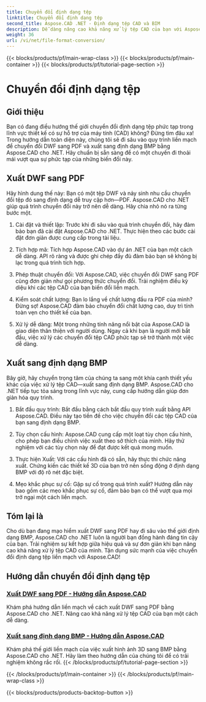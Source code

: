 ```yaml
---
title: Chuyển đổi định dạng tệp
linktitle: Chuyển đổi định dạng tệp
second_title: Aspose.CAD .NET - Định dạng tệp CAD và BIM
description: Dễ dàng nâng cao khả năng xử lý tệp CAD của bạn với Aspose.CAD cho .NET. Khám phá các hướng dẫn về xuất DWF sang PDF và xuất hình ảnh 3D sang định dạng BMP.
weight: 36
url: /vi/net/file-format-conversion/
---
```


{{< blocks/products/pf/main-wrap-class >}}
{{< blocks/products/pf/main-container >}}
{{< blocks/products/pf/tutorial-page-section >}}

# Chuyển đổi định dạng tệp


## Giới thiệu

Bạn có đang điều hướng thế giới chuyển đổi định dạng tệp phức tạp trong lĩnh vực thiết kế có sự hỗ trợ của máy tính (CAD) không? Đừng tìm đâu xa! Trong hướng dẫn toàn diện này, chúng tôi sẽ đi sâu vào quy trình liền mạch để chuyển đổi DWF sang PDF và xuất sang định dạng BMP bằng Aspose.CAD cho .NET. Hãy chuẩn bị sẵn sàng để có một chuyến đi thoải mái vượt qua sự phức tạp của những biến đổi này.

## Xuất DWF sang PDF

Hãy hình dung thế này: Bạn có một tệp DWF và nảy sinh nhu cầu chuyển đổi tệp đó sang định dạng dễ truy cập hơn—PDF. Aspose.CAD cho .NET giúp quá trình chuyển đổi này trở nên dễ dàng. Hãy chia nhỏ nó ra từng bước một.

1. Cài đặt và thiết lập: Trước khi đi sâu vào quá trình chuyển đổi, hãy đảm bảo bạn đã cài đặt Aspose.CAD cho .NET. Thực hiện theo các bước cài đặt đơn giản được cung cấp trong tài liệu.

2. Tích hợp mã: Tích hợp Aspose.CAD vào dự án .NET của bạn một cách dễ dàng. API rõ ràng và được ghi chép đầy đủ đảm bảo bạn sẽ không bị lạc trong quá trình tích hợp.

3. Phép thuật chuyển đổi: Với Aspose.CAD, việc chuyển đổi DWF sang PDF cũng đơn giản như gọi phương thức chuyển đổi. Trải nghiệm điều kỳ diệu khi các tệp CAD của bạn biến đổi liền mạch.

4. Kiểm soát chất lượng: Bạn lo lắng về chất lượng đầu ra PDF của mình? Đừng sợ! Aspose.CAD đảm bảo chuyển đổi chất lượng cao, duy trì tính toàn vẹn cho thiết kế của bạn.

5. Xử lý dễ dàng: Một trong những tính năng nổi bật của Aspose.CAD là giao diện thân thiện với người dùng. Ngay cả khi bạn là người mới bắt đầu, việc xử lý các chuyển đổi tệp CAD phức tạp sẽ trở thành một việc dễ dàng.

## Xuất sang định dạng BMP

Bây giờ, hãy chuyển trọng tâm của chúng ta sang một khía cạnh thiết yếu khác của việc xử lý tệp CAD—xuất sang định dạng BMP. Aspose.CAD cho .NET tiếp tục tỏa sáng trong lĩnh vực này, cung cấp hướng dẫn giúp đơn giản hóa quy trình.

1. Bắt đầu quy trình: Bắt đầu bằng cách bắt đầu quy trình xuất bằng API Aspose.CAD. Điều này tạo tiền đề cho việc chuyển đổi các tệp CAD của bạn sang định dạng BMP.

2. Tùy chọn cấu hình: Aspose.CAD cung cấp một loạt tùy chọn cấu hình, cho phép bạn điều chỉnh việc xuất theo sở thích của mình. Hãy thử nghiệm với các tùy chọn này để đạt được kết quả mong muốn.

3. Thực hiện Xuất: Với các cấu hình đã có sẵn, hãy thực thi chức năng xuất. Chứng kiến các thiết kế 3D của bạn trở nên sống động ở định dạng BMP với độ rõ nét đặc biệt.

4. Mẹo khắc phục sự cố: Gặp sự cố trong quá trình xuất? Hướng dẫn này bao gồm các mẹo khắc phục sự cố, đảm bảo bạn có thể vượt qua mọi trở ngại một cách liền mạch.

## Tóm lại là

Cho dù bạn đang mạo hiểm xuất DWF sang PDF hay đi sâu vào thế giới định dạng BMP, Aspose.CAD cho .NET luôn là người bạn đồng hành đáng tin cậy của bạn. Trải nghiệm sự kết hợp giữa hiệu quả và sự đơn giản khi bạn nâng cao khả năng xử lý tệp CAD của mình. Tận dụng sức mạnh của việc chuyển đổi định dạng tệp liền mạch với Aspose.CAD!
## Hướng dẫn chuyển đổi định dạng tệp
### [Xuất DWF sang PDF - Hướng dẫn Aspose.CAD](./exporting-dwf-to-pdf/)
Khám phá hướng dẫn liền mạch về cách xuất DWF sang PDF bằng Aspose.CAD cho .NET. Nâng cao khả năng xử lý tệp CAD của bạn một cách dễ dàng.
### [Xuất sang định dạng BMP - Hướng dẫn Aspose.CAD](./exporting-to-bmp-format/)
Khám phá thế giới liền mạch của việc xuất hình ảnh 3D sang BMP bằng Aspose.CAD cho .NET. Hãy làm theo hướng dẫn của chúng tôi để có trải nghiệm không rắc rối.
{{< /blocks/products/pf/tutorial-page-section >}}

{{< /blocks/products/pf/main-container >}}
{{< /blocks/products/pf/main-wrap-class >}}

{{< blocks/products/products-backtop-button >}}
